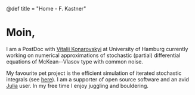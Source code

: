 @def title = "Home - F. Kastner"

# Moin,

I am a PostDoc with [Vitalii Konarovskyi](https://konarovskyi.de) at University of Hamburg currently working on numerical approximations of stochastic (partial) differential equations of McKean--Vlasov type with common noise. 

My favourite pet project is the efficient simulation of iterated stochastic integrals (see [here](/software#levy_area_simulation)).
I am a supporter of open source software and an avid [Julia](https://www.julialang.org) user.
In my free time I enjoy juggling and bouldering.